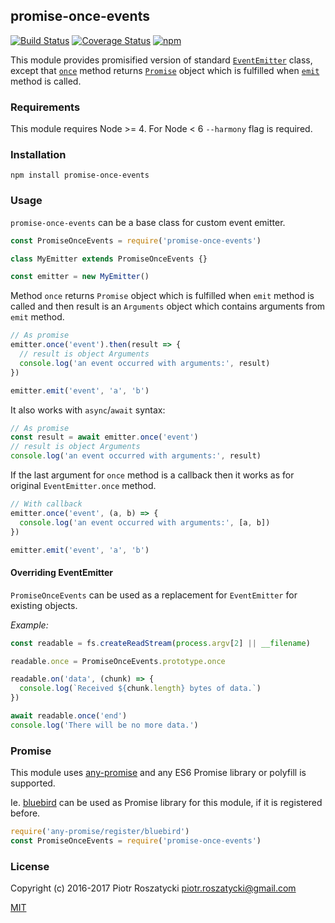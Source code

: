 ## promise-once-events

[![Build Status](https://secure.travis-ci.org/dex4er/js-promise-once-events.svg)](http://travis-ci.org/dex4er/js-promise-once-events) [![Coverage Status](https://coveralls.io/repos/github/dex4er/js-promise-once-events/badge.svg)](https://coveralls.io/github/dex4er/js-promise-once-events) [![npm](https://img.shields.io/npm/v/promise-once-events.svg)](https://www.npmjs.com/package/promise-once-events)

This module provides promisified version of standard
[`EventEmitter`](https://nodejs.org/api/events.html) class,
except that
[`once`](https://nodejs.org/api/events.html#events_emitter_once_eventname_listener)
method returns [`Promise`](https://developer.mozilla.org/en-US/docs/Web/JavaScript/Reference/Global_Objects/Promise)
object which is fulfilled when
[`emit`](https://nodejs.org/api/events.html#events_emitter_emit_eventname_args)
method is called.

### Requirements

This module requires Node >= 4. For Node < 6 `--harmony` flag is required.

### Installation

```shell
npm install promise-once-events
```

### Usage

`promise-once-events` can be a base class for custom event emitter.

```js
const PromiseOnceEvents = require('promise-once-events')

class MyEmitter extends PromiseOnceEvents {}

const emitter = new MyEmitter()
```

Method `once` returns `Promise` object which is fulfilled when `emit` method is
called and then result is an `Arguments` object which contains arguments from
`emit` method.

```js
// As promise
emitter.once('event').then(result => {
  // result is object Arguments
  console.log('an event occurred with arguments:', result)
})

emitter.emit('event', 'a', 'b')
```

It also works with `async`/`await` syntax:

```js
// As promise
const result = await emitter.once('event')
// result is object Arguments
console.log('an event occurred with arguments:', result)
```

If the last argument for `once` method is a callback then it works as for
original `EventEmitter.once` method.

```js
// With callback
emitter.once('event', (a, b) => {
  console.log('an event occurred with arguments:', [a, b])
})

emitter.emit('event', 'a', 'b')
```

#### Overriding EventEmitter

`PromiseOnceEvents` can be used as a replacement for `EventEmitter` for existing
objects.

_Example:_

```js
const readable = fs.createReadStream(process.argv[2] || __filename)

readable.once = PromiseOnceEvents.prototype.once

readable.on('data', (chunk) => {
  console.log(`Received ${chunk.length} bytes of data.`)
})

await readable.once('end')
console.log('There will be no more data.')
```

### Promise

This module uses [any-promise](https://www.npmjs.com/package/any-promise) and
any ES6 Promise library or polyfill is supported.

Ie. [bluebird](https://www.npmjs.com/package/bluebird) can be used as Promise
library for this module, if it is registered before.

```js
require('any-promise/register/bluebird')
const PromiseOnceEvents = require('promise-once-events')
```

### License

Copyright (c) 2016-2017 Piotr Roszatycki <piotr.roszatycki@gmail.com>

[MIT](https://opensource.org/licenses/MIT)
